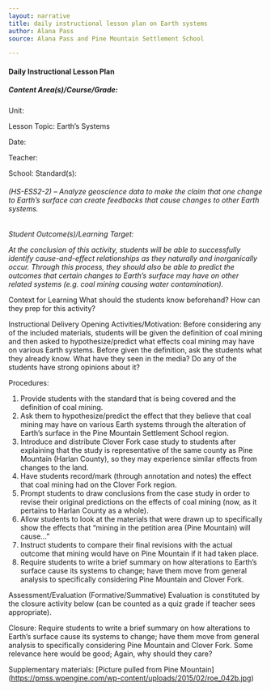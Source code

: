 ```yaml
---
layout: narrative 
title: daily instructional lesson plan on Earth systems 
author: Alana Pass 
source: Alana Pass and Pine Mountain Settlement School 

---
```



#### Daily Instructional Lesson Plan
##### Content Area(s)/Course/Grade: 

Unit:
 
Lesson Topic: Earth’s Systems

Date:

Teacher:

School:
Standard(s):
###### (HS-ESS2-2) – Analyze geoscience data to make the claim that one change to Earth’s surface can create feedbacks that cause changes to other Earth systems. 
 

_Student Outcome(s)/Learning Target:_


_At the conclusion of this activity, students will be able to successfully identify cause-and-effect relationships as they naturally and inorganically occur. Through this process, they should also be able to predict the outcomes that certain changes to Earth’s surface may have on other related systems (e.g. coal mining causing water contamination)._ 


Context for Learning
What should the students know beforehand? How can they prep for this activity?




Instructional Delivery
Opening Activities/Motivation:
Before considering any of the included materials, students will be given the definition of coal mining and then asked to hypothesize/predict what effects coal mining may have on various Earth systems. Before given the definition, ask the students what they already know. What have they seen in the media? Do any of the students have strong opinions about it?
 
 
 
Procedures:
1) Provide students with the standard that is being covered and the definition of coal mining.
2) Ask them to hypothesize/predict the effect that they believe that coal mining may have on various Earth systems through the alteration of Earth’s surface in the Pine Mountain Settlement School region.
3) Introduce and distribute Clover Fork case study to students after explaining that the study is representative of the same county as Pine Mountain (Harlan County), so they may experience similar effects from changes to the land.
4) Have students record/mark (through annotation and notes) the effect that coal mining had on the Clover Fork region.
5) Prompt students to draw conclusions from the case study in order to revise their original predictions on the effects of coal mining (now, as it pertains to Harlan County as a whole).
6) Allow students to look at the materials that were drawn up to specifically show the effects that “mining in the petition area (Pine Mountain) will cause…”
7) Instruct students to compare their final revisions with the actual outcome that mining would have on Pine Mountain if it had taken place.
8) Require students to write a brief summary on how alterations to Earth’s surface cause its systems to change; have them move from general analysis to specifically considering Pine Mountain and Clover Fork.




Assessment/Evaluation (Formative/Summative)
Evaluation is constituted by the closure activity below (can be counted as a quiz grade if teacher sees appropriate).
 
 
Closure:
Require students to write a brief summary on how alterations to Earth’s surface cause its systems to change; have them move from general analysis to specifically considering Pine Mountain and Clover Fork.
Some relevance here would be good; Again, why should they care?

Supplementary materials:
[Picture pulled from Pine Mountain] (https://pmss.wpengine.com/wp-content/uploads/2015/02/roe_042b.jpg)

